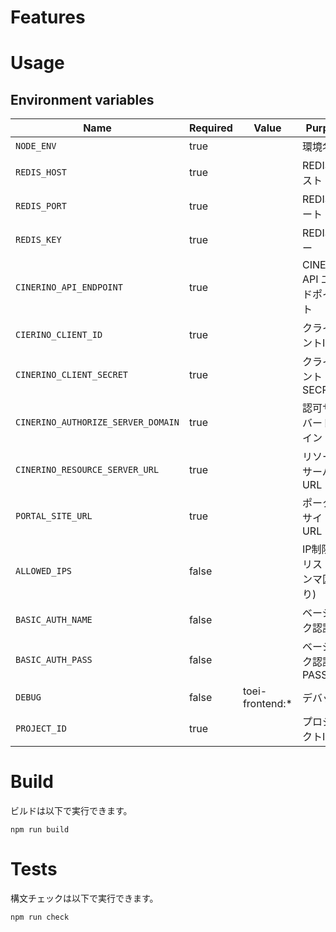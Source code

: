 # Features


# Usage

## Environment variables

| Name                                | Required | Value            | Purpose                                 |
|-------------------------------------|----------|------------------|-----------------------------------------|
| `NODE_ENV`                          | true     |                  | 環境名                                  |
| `REDIS_HOST`                        | true     |                  | REDISホスト                             |
| `REDIS_PORT`                        | true     |                  | REDISポート                             |
| `REDIS_KEY`                         | true     |                  | REDISキー                              |
| `CINERINO_API_ENDPOINT`             | true     |                  | CINERINO API エンドポイント              |
| `CIERINO_CLIENT_ID`                 | true     |                  | クライアントID                           |
| `CINERINO_CLIENT_SECRET`            | true     |                  | クライアントSECRET                       |
| `CINERINO_AUTHORIZE_SERVER_DOMAIN`  | true     |                  | 認可サーバードメイン                     |
| `CINERINO_RESOURCE_SERVER_URL`      | true     |                  | リソースサーバーURL                    |
| `PORTAL_SITE_URL`                   | true     |                  | ポータルサイトURL                        |
| `ALLOWED_IPS`                       | false    |                  | IP制限IPリスト(カンマ区切り)              |
| `BASIC_AUTH_NAME`                   | false    |                  | ベーシック認証ID                         |
| `BASIC_AUTH_PASS`                   | false    |                  | ベーシック認証PASS                       |
| `DEBUG`                             | false    |  toei-frontend:* | デバッグ                                |
| `PROJECT_ID`                        | true     |                  | プロジェクトID                          |

# Build

ビルドは以下で実行できます。

```shell
npm run build
```

# Tests

構文チェックは以下で実行できます。

```shell
npm run check
```

<!-- UIテストは以下で実行できます。

```shell
npm ui-test
``` -->

<!-- # JsDoc

```shell
npm run jsdoc
```

`jsdocを作成できます。./docsに出力されます。 -->
